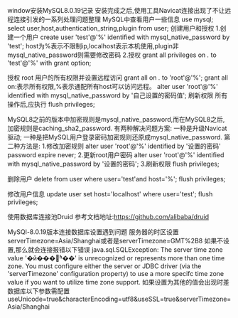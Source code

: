 window安装MySQL8.0.19记录
    安装完成之后,使用工具Navicat连接出现了不让远程连接引发的一系列处理问题整理
MySQL中查看用户一些信息
use mysql;
select user,host,authentication_string,plugin from user;
创建用户和授权
    1.创建一个用户
    create user 'test'@'%' identified with mysql_native_password by 'test';
    host为%表示不限制ip,localhost表示本机使用,plugin非mysql_native_password则需要修改密码
    2.授权
    grant all privileges on *.* to 'test'@'%' with grant option;

授权 root 用户的所有权限并设置远程访问
grant all on *.* to 'root'@'%';
grant all on:表示所有权限,%表示通配所有host可以访问远程。
alter user 'root'@'%' identified with mysql_native_password by '自己设置的密码值';
刷新权限
所有操作后,应执行
flush privileges;

MySQL8之前的版本中加密规则是mysql_native_password,而在MySQL8之后,
加密规则是caching_sha2_password.
有两种解决问题方案:
    一种是升级Navicat驱动;
    一种是把MySQL用户登录密码加密规则还原成mysql_native_password.
第二种方法是:
    1.修改加密规则
    alter user 'root'@'%' identified by '设置的密码' password expire never;
    2.更新root用户密码
    alter user 'root'@'%' identified with mysql_native_password by '设置的密码';
    3.刷新权限
    flush privileges;

删除用户
delete from user where user='test'and host='%';
flush privileges;

修改用户信息
update user set host='localhost' where user='test';
flush privileges;

使用数据库连接池Druid
参考文档地址:https://github.com/alibaba/druid

MySQl-8.0.19版本连接数据库设置遇到问题
服务器的时区设置serverTimezone=Asia/Shanghai或者是serverTimezone=GMT%2B8
如果不设置,那么就会连接报错以下错误
java.sql.SQLException: The server time zone value '�й���׼ʱ��' is unrecognized or represents more than one time zone. You must configure either the server or JDBC driver (via the 'serverTimezone' configuration property) to use a more specifc time zone value if you want to utilize time zone support.
如果设置为其他的值会出现时差
数据库以下参数需配置
useUnicode=true&characterEncoding=utf8&useSSL=true&serverTimezone=Asia/Shanghai